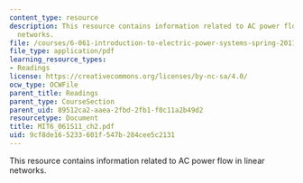 ```yaml
---
content_type: resource
description: This resource contains information related to AC power flow in linear
  networks.
file: /courses/6-061-introduction-to-electric-power-systems-spring-2011/9cf8de165233601f547b284cee5c2131_MIT6_061S11_ch2.pdf
file_type: application/pdf
learning_resource_types:
- Readings
license: https://creativecommons.org/licenses/by-nc-sa/4.0/
ocw_type: OCWFile
parent_title: Readings
parent_type: CourseSection
parent_uid: 89512ca2-aaea-2fbd-2fb1-f0c11a2b49d2
resourcetype: Document
title: MIT6_061S11_ch2.pdf
uid: 9cf8de16-5233-601f-547b-284cee5c2131
---
```

This resource contains information related to AC power flow in linear networks.